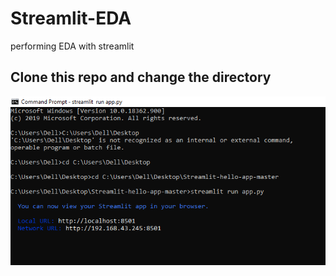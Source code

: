 # Streamlit-EDA
performing EDA with streamlit

## Clone this repo and change the directory 
![](https://github.com/udaybhaskar002/Streamlit-EDA/blob/master/image1.PNG)
